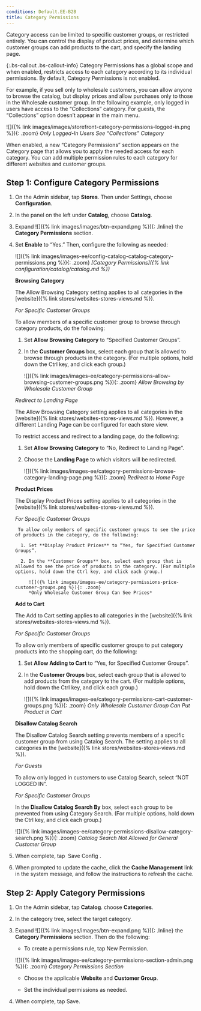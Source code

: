 ```yaml
---
conditions: Default.EE-B2B
title: Category Permissions
---
```


Category access can be limited to specific customer groups, or restricted entirely. You can control the display of product prices, and determine which customer groups can add products to the cart, and specify the landing page.

{:.bs-callout .bs-callout-info}
Category Permissions has a global scope and when enabled, restricts access to each category according to its individual permissions. By default, Category Permissions is not enabled.

For example, if you sell only to wholesale customers, you can allow anyone to browse the catalog, but display prices and allow purchases only to those in the Wholesale customer group. In the following example, only logged in users have access to the “Collections” category. For guests, the “Collections” option doesn’t appear in the main menu.

![]({% link images/images/storefront-category-permissions-logged-in.png %}){: .zoom}
*Only Logged-In Users See “Collections” Category*

When enabled, a new “Category Permissions” section appears on the Category page that allows you to apply the needed access for each category. You can add multiple permission rules to each category for different websites and customer groups.

## Step 1: Configure Category Permissions

1. On the Admin sidebar, tap **Stores**. Then under Settings, choose **Configuration**.

1. In the panel on the left under **Catalog**, choose **Catalog**.

1. Expand ![]({% link images/images/btn-expand.png %}){: .Inline} the **Category Permissions** section.

1. Set **Enable** to “Yes.” Then, configure the following as needed:

    ![]({% link images/images-ee/config-catalog-catalog-category-permissions.png %}){: .zoom} 
    *[Category Permissions]({% link configuration/catalog/catalog.md %})*

    **Browsing Category**

    The Allow Browsing Category setting applies to all categories in the [website]({% link stores/websites-stores-views.md %}).

    *For Specific Customer Groups*

    To allow members of a specific customer group to browse through category products, do the following:

    1. Set **Allow Browsing Category** to “Specified Customer Groups”.

    2. In the **Customer Groups** box, select each group that is allowed to browse through products in the category. (For multiple options, hold down the Ctrl key, and click each group.)

        ![]({% link images/images-ee/category-permissions-allow-browsing-customer-groups.png %}){: .zoom}
        *Allow Browsing by Wholesale Customer Group*

    *Redirect to Landing Page*

    The Allow Browsing Category setting applies to all categories in the [website]({% link stores/websites-stores-views.md %}). However, a different Landing Page can be configured for each store view.

    To restrict access and redirect to a landing page, do the following:

    1. Set **Allow Browsing Category** to “No, Redirect to Landing Page”.

    2. Choose the **Landing Page** to which visitors will be redirected.

        ![]({% link images/images-ee/category-permissions-browse-category-landing-page.png %}){: .zoom}
        *Redirect to Home Page*

    **Product Prices**

    The Display Product Prices setting applies to all categories in the [website]({% link stores/websites-stores-views.md %}).

    *For Specific Customer Groups*

        To allow only members of specific customer groups to see the price of products in the category, do the following:

         1. Set **Display Product Prices** to “Yes, for Specified Customer Groups”.

         2. In the **Customer Groups** box, select each group that is allowed to see the price of products in the category. (For multiple options, hold down the Ctrl key, and click each group.)

            ![]({% link images/images-ee/category-permissions-price-customer-groups.png %}){: .zoom}
            *Only Wholesale Customer Group Can See Prices*

    **Add to Cart**

    The Add to Cart setting applies to all categories in the [website]({% link stores/websites-stores-views.md %}).

    *For Specific Customer Groups*

    To allow only members of specific customer groups to put category products into the shopping cart, do the following:

    1. Set **Allow Adding to Cart** to “Yes, for Specified Customer Groups”.

    2. In the **Customer Groups** box, select each group that is allowed to add products from the category to the cart. (For multiple options, hold down the Ctrl key, and click each group.)

        ![]({% link images/images-ee/category-permissions-cart-customer-groups.png %}){: .zoom}
        *Only Wholesale Customer Group Can Put Product in Cart*

    **Disallow Catalog Search**

    The Disallow Catalog Search setting prevents members of a specific customer group from using Catalog Search. The setting applies to all categories in the [website]({% link stores/websites-stores-views.md %}).

    *For Guests*

    To allow only logged in customers to use Catalog Search, select “NOT LOGGED IN”.

    *For Specific Customer Groups*

    In the **Disallow Catalog Search By** box, select each group to be prevented from using Category Search. (For multiple options, hold down the Ctrl key, and click each group.)

    ![]({% link images/images-ee/category-permissions-disallow-category-search.png %}){: .zoom}
    *Catalog Search Not Allowed for General Customer Group*

2. When complete, tap <span class="btn"> Save Config </span>.

3. When prompted to update the cache, click the **Cache Management** link in the system message, and follow the instructions to refresh the cache.

## Step 2: Apply Category Permissions

1. On the Admin sidebar, tap **Catalog**. choose **Categories**.

1. In the category tree, select the target category.

1. Expand ![]({% link images/images/btn-expand.png %}){: .Inline} the **Category Permissions** section. Then do the following:

    * To create a permissions rule, tap <span class="btn">New Permission</span>.

    ![]({% link images/images-ee/category-permissions-section-admin.png %}){: .zoom}
    *Category Permissions Section*

    * Choose the applicable **Website** and **Customer Group**.

    * Set the individual permissions as needed.

1. When complete, tap <span class="btn">Save</span>.
